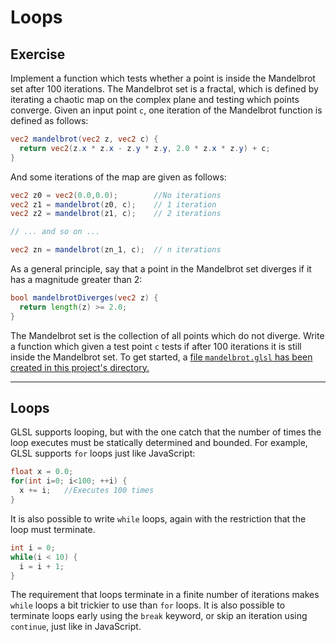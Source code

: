 # Loops


## Exercise

Implement a function which tests whether a point is inside the Mandelbrot set after 100 iterations.  The Mandelbrot set is a fractal, which is defined by iterating a chaotic map on the complex plane and testing which points converge.  Given an input point `c`, one iteration of the Mandelbrot function is defined as follows:

```glsl
vec2 mandelbrot(vec2 z, vec2 c) {
  return vec2(z.x * z.x - z.y * z.y, 2.0 * z.x * z.y) + c;
}
```

And some iterations of the map are given as follows:

```glsl
vec2 z0 = vec2(0.0,0.0);        //No iterations
vec2 z1 = mandelbrot(z0, c);    // 1 iteration
vec2 z2 = mandelbrot(z1, c);    // 2 iterations

// ... and so on ...

vec2 zn = mandelbrot(zn_1, c);  // n iterations
```

As a general principle, say that a point in the Mandelbrot set diverges if it has a magnitude greater than 2:

```glsl
bool mandelbrotDiverges(vec2 z) {
  return length(z) >= 2.0;
}
```

The Mandelbrot set is the collection of all points which do not diverge. Write a function which given a test point `c` tests if after 100 iterations it is still inside the Mandelbrot set.  To get started, a <a href="/open/05-intro-5">file `mandelbrot.glsl` has been created in this project's directory.</a>

***

## Loops

GLSL supports looping, but with the one catch that the number of times the loop executes must be statically determined and bounded.  For example, GLSL supports `for` loops just like JavaScript:

```glsl
float x = 0.0;
for(int i=0; i<100; ++i) {
  x += i;   //Executes 100 times
}
```

It is also possible to write `while` loops, again with the restriction that the loop must terminate.

```glsl
int i = 0;
while(i < 10) {
  i = i + 1;
}
```

The requirement that loops terminate in a finite number of iterations makes `while` loops a bit trickier to use than `for` loops.  It is also possible to terminate loops early using the `break` keyword, or skip an iteration using `continue`, just like in JavaScript.